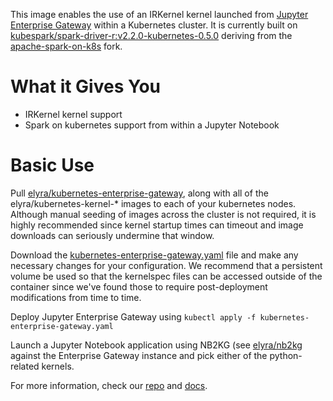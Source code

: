 This image enables the use of an IRKernel kernel launched from [Jupyter Enterprise Gateway](http://jupyter-enterprise-gateway.readthedocs.io/en/latest/) within a Kubernetes cluster.  It is currently built on [kubespark/spark-driver-r:v2.2.0-kubernetes-0.5.0](https://hub.docker.com/r/kubespark/spark-driver-r/) deriving from the [apache-spark-on-k8s](https://github.com/apache-spark-on-k8s/spark) fork.

# What it Gives You
* IRKernel kernel support 
* Spark on kubernetes support from within a Jupyter Notebook

# Basic Use
Pull [elyra/kubernetes-enterprise-gateway](https://hub.docker.com/r/elyra/kubernetes-enterprise-gateway/), along with all of the elyra/kubernetes-kernel-* images to each of your kubernetes nodes.  Although manual seeding of images across the cluster is not required, it is highly recommended since kernel startup times can timeout and image downloads can seriously undermine that window.

Download the [kubernetes-enterprise-gateway.yaml](https://github.com/jupyter-incubator/enterprise_gateway/blob/master/etc/docker/kubernetes-enterprise-gateway/kubernetes-enterprise-gateway.yaml) file and make any necessary changes for your configuration.  We recommend that a persistent volume be used so that the kernelspec files can be accessed outside of the container since we've found those to require post-deployment modifications from time to time.

Deploy Jupyter Enterprise Gateway using `kubectl apply -f kubernetes-enterprise-gateway.yaml`

Launch a Jupyter Notebook application using NB2KG (see [elyra/nb2kg](https://hub.docker.com/r/elyra/nb2kg/) against the Enterprise Gateway instance and pick either of the python-related kernels.

For more information, check our [repo](https://github.com/jupyter-incubator/enterprise_gateway) and [docs](http://jupyter-enterprise-gateway.readthedocs.io/en/latest/).
